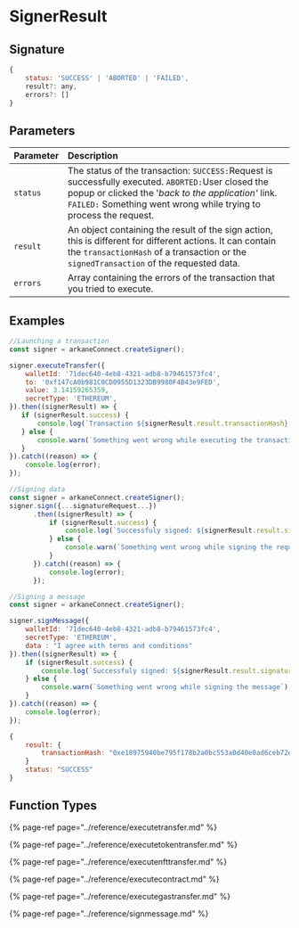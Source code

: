 # SignerResult

## Signature

```javascript
{
    status: 'SUCCESS' | 'ABORTED' | 'FAILED',
    result?: any,
    errors?: []
}
```

## Parameters

| Parameter | Description |
| :--- | :--- |
| `status` | The status of the transaction: `SUCCESS:`Request is successfully executed. `ABORTED:`User closed the popup or clicked the '_back to the application'_ link. `FAILED:` Something went wrong while trying to process the request. |
| `result` | An object containing the result of the sign action, this is different for different actions. It can contain the `transactionHash` of a transaction or the `signedTransaction` of the requested data. |
| `errors` | Array containing the errors of the transaction that you tried to execute. |

## Examples

```javascript
//Launching a transaction
const signer = arkaneConnect.createSigner();

signer.executeTransfer({
    walletId: '71dec640-4eb8-4321-adb8-b79461573fc4',
    to: '0xf147cA0b981C0CD0955D1323DB9980F4B43e9FED',
    value: 3.14159265359,
    secretType: 'ETHEREUM',
}).then((signerResult) => {
   if (signerResult.success) {
       console.log(`Transaction ${signerResult.result.transactionHash} has been successfully executed!`);
   } else {
       console.warn(`Something went wrong while executing the transaction`);
   }
}).catch((reason) => {
    console.log(error);
});
```

```javascript
//Signing data
const signer = arkaneConnect.createSigner();
signer.sign({...signatureRequest...})
      .then((signerResult) => {
          if (signerResult.success) {
              console.log(`Successfuly signed: ${signerResult.result.signedTransaction}`);
          } else {
              console.warn(`Something went wrong while signing the request`);
          }
      }).catch((reason) => {
          console.log(error);
      });
```

```javascript
//Signing a message
const signer = arkaneConnect.createSigner();

signer.signMessage({
    walletId: '71dec640-4eb8-4321-adb8-b79461573fc4',
    secretType: 'ETHEREUM',
    data : "I agree with terms and conditions"
}).then((signerResult) => {
    if (signerResult.success) {
        console.log(`Successfuly signed: ${signerResult.result.signature}`);
    } else {
        console.warn(`Something went wrong while signing the message`);
    }
}).catch((reason) => {
    console.log(error);
});

```

```javascript
{
    result: {
        transactionHash: "0xe18975940be795f178b2a0bc553a0d40e0ad6ceb72ee5f62ac53f0a816b4460f"
    }
    status: "SUCCESS"
}
```

## Function Types

{% page-ref page="../reference/executetransfer.md" %}

{% page-ref page="../reference/executetokentransfer.md" %}

{% page-ref page="../reference/executenfttransfer.md" %}

{% page-ref page="../reference/executecontract.md" %}

{% page-ref page="../reference/executegastransfer.md" %}

{% page-ref page="../reference/signmessage.md" %}

